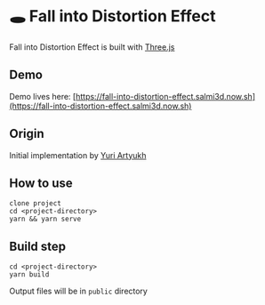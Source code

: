 # 🕳️ Fall into Distortion Effect

Fall into Distortion Effect is built with [Three.js](https://threejs.org/)

## Demo

Demo lives here: [https://fall-into-distortion-effect.salmi3d.now.sh](https://fall-into-distortion-effect.salmi3d.now.sh)

## Origin

Initial implementation by [Yuri Artyukh](https://twitter.com/akella)

## How to use

```
clone project
cd <project-directory>
yarn && yarn serve
```

## Build step

```
cd <project-directory>
yarn build
```

Output files will be in `public` directory
